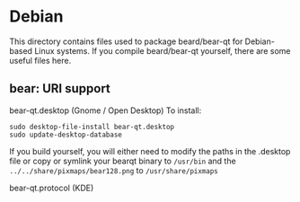
Debian
====================
This directory contains files used to package beard/bear-qt
for Debian-based Linux systems. If you compile beard/bear-qt yourself, there are some useful files here.

## bear: URI support ##


bear-qt.desktop  (Gnome / Open Desktop)
To install:

	sudo desktop-file-install bear-qt.desktop
	sudo update-desktop-database

If you build yourself, you will either need to modify the paths in
the .desktop file or copy or symlink your bearqt binary to `/usr/bin`
and the `../../share/pixmaps/bear128.png` to `/usr/share/pixmaps`

bear-qt.protocol (KDE)


